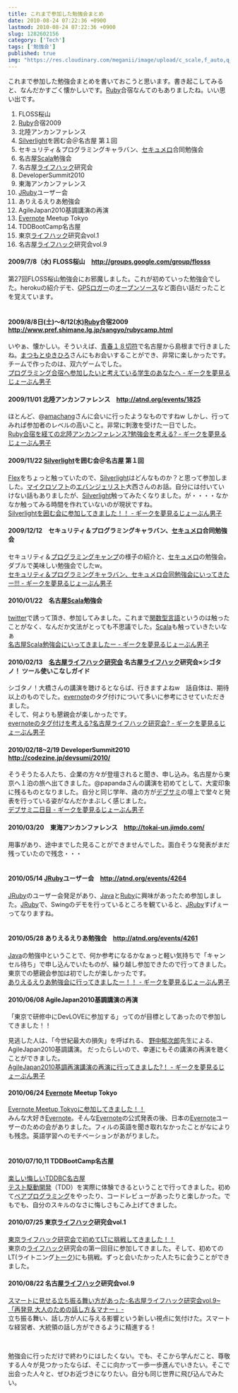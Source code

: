 ```yaml
---
title: これまで参加した勉強会まとめ
date: 2010-08-24 07:22:36 +0900
lastmod: 2010-08-24 07:22:36 +0900
slug: 1282602156
category: ['Tech']
tags: ['勉強会']
published: true
img: "https://res.cloudinary.com/meganii/image/upload/c_scale,f_auto,q_auto,w_300/v1514031264/thumbnail_tech.png"
---
```


<p>これまで参加した勉強会まとめを書いておこうと思います。書き起こしてみると、なんだかすごく懐かしいです。<a class="keyword" href="http://d.hatena.ne.jp/keyword/Ruby">Ruby</a>合宿なんてのもありましたね。いい思い出です。</p>

<ol>
<li>FLOSS桜山</li>
<li><a class="keyword" href="http://d.hatena.ne.jp/keyword/Ruby">Ruby</a>合宿2009</li>
<li>北陸アンカンファレンス</li>
<li><a class="keyword" href="http://d.hatena.ne.jp/keyword/Silverlight">Silverlight</a>を囲む会＠名古屋 第１回</li>
<li>セキュリティ＆プログラミングキャラバン、<a class="keyword" href="http://d.hatena.ne.jp/keyword/%A5%BB%A5%AD%A5%E5%A5%E1%A5%ED">セキュメロ</a>合同勉強会</li>
<li>名古屋<a class="keyword" href="http://d.hatena.ne.jp/keyword/Scala">Scala</a>勉強会</li>
<li>名古屋<a class="keyword" href="http://d.hatena.ne.jp/keyword/%A5%E9%A5%A4%A5%D5%A5%CF%A5%C3%A5%AF">ライフハック</a>研究会</li>
<li>DeveloperSummit2010</li>
<li>東海アンカンファレンス</li>
<li><a class="keyword" href="http://d.hatena.ne.jp/keyword/JRuby">JRuby</a>ユーザー会</li>
<li>ありえるえりあ勉強会</li>
<li>AgileJapan2010基調講演の再演</li>
<li><a class="keyword" href="http://d.hatena.ne.jp/keyword/Evernote">Evernote</a> Meetup Tokyo</li>
<li>TDDBootCamp名古屋</li>
<li>東京<a class="keyword" href="http://d.hatena.ne.jp/keyword/%A5%E9%A5%A4%A5%D5%A5%CF%A5%C3%A5%AF">ライフハック</a>研究会vol.1</li>
<li>名古屋<a class="keyword" href="http://d.hatena.ne.jp/keyword/%A5%E9%A5%A4%A5%D5%A5%CF%A5%C3%A5%AF">ライフハック</a>研究会vol.9</li>
</ol>
<div class="section">
    <h4>2009/7/8（水) FLOSS桜山　<a href="http://groups.google.com/group/flosss">http://groups.google.com/group/flosss</a></h4>
    <p>第27回FLOSS桜山勉強会にお邪魔しました。これが初めていった勉強会でした。herokuの紹介デモ、<a class="keyword" href="http://d.hatena.ne.jp/keyword/GPS%A5%ED%A5%AC%A1%BC">GPSロガー</a>の<a class="keyword" href="http://d.hatena.ne.jp/keyword/%A5%AA%A1%BC%A5%D7%A5%F3%A5%BD%A1%BC%A5%B9">オープンソース</a>など面白い話だったことを覚えています。<br />
<br />
</p>

</div>
<div class="section">
    <h4>2009/8/8日(土)〜8/12(水)<a class="keyword" href="http://d.hatena.ne.jp/keyword/Ruby">Ruby</a>合宿2009　<a href="http://www.pref.shimane.lg.jp/sangyo/rubycamp.html">http://www.pref.shimane.lg.jp/sangyo/rubycamp.html</a></h4>
    <p>いやぁ、懐かしい。そういえば、<a class="keyword" href="http://d.hatena.ne.jp/keyword/%C0%C4%BD%D5%A3%B1%A3%B8%C0%DA%C9%E4">青春１８切符</a>で名古屋から島根まで行きましたね。<a class="keyword" href="http://d.hatena.ne.jp/keyword/%A4%DE%A4%C4%A4%E2%A4%C8%A4%E6%A4%AD%A4%D2%A4%ED">まつもとゆきひろ</a>さんにもお会いすることができ、非常に楽しかったです。チームで作ったのは、双六ゲームでした。<br />
<a href="https://www.meganii.com/blog/2009/08/15/1250303235">&#x30D7;&#x30ED;&#x30B0;&#x30E9;&#x30DF;&#x30F3;&#x30B0;&#x5408;&#x5BBF;&#x3078;&#x53C2;&#x52A0;&#x3057;&#x305F;&#x3044;&#x3068;&#x8003;&#x3048;&#x3066;&#x3044;&#x308B;&#x5B66;&#x751F;&#x306E;&#x3042;&#x306A;&#x305F;&#x3078; - &#x30AE;&#x30FC;&#x30AF;&#x3092;&#x5922;&#x898B;&#x308B;&#x3058;&#x3087;&#x30FC;&#x3076;&#x3093;&#x7537;&#x5B50;</a></p><p></p>

</div>
<div class="section">
    <h4>2009/11/01 北陸アンカンファレンス　<a href="http://atnd.org/events/1825">http://atnd.org/events/1825</a></h4>
    <p>ほとんど、@<a class="keyword" href="http://d.hatena.ne.jp/keyword/amachang">amachang</a>さんに会いに行ったようなものですねw しかし、行ってみれば参加者のレベルの高いこと。非常に刺激を受けた一日でした。<br />
<a href="https://www.meganii.com/blog/2009/11/02/1257149659">Ruby&#x5408;&#x5BBF;&#x3092;&#x7D4C;&#x3066;&#x306E;&#x5317;&#x9678;&#x30A2;&#x30F3;&#x30AB;&#x30F3;&#x30D5;&#x30A1;&#x30EC;&#x30F3;&#x30B9;?&#x52C9;&#x5F37;&#x4F1A;&#x3092;&#x8003;&#x3048;&#x308B;? - &#x30AE;&#x30FC;&#x30AF;&#x3092;&#x5922;&#x898B;&#x308B;&#x3058;&#x3087;&#x30FC;&#x3076;&#x3093;&#x7537;&#x5B50;</a></p><p></p>

</div>
<div class="section">
    <h4>2009/11/22 <a class="keyword" href="http://d.hatena.ne.jp/keyword/Silverlight">Silverlight</a>を囲む会＠名古屋 第１回</h4>
    <p><a class="keyword" href="http://d.hatena.ne.jp/keyword/Flex">Flex</a>をちょっと触っていたので、<a class="keyword" href="http://d.hatena.ne.jp/keyword/Silverlight">Silverlight</a>はどんなものか？と思って参加しました。<a class="keyword" href="http://d.hatena.ne.jp/keyword/%A5%DE%A5%A4%A5%AF%A5%ED%A5%BD%A5%D5%A5%C8">マイクロソフト</a>の<a class="keyword" href="http://d.hatena.ne.jp/keyword/%A5%A8%A5%D0%A5%F3%A5%B8%A5%A7%A5%EA%A5%B9%A5%C8">エバンジェリスト</a>大西さんのお話。自分には付いていけない話もありましたが、<a class="keyword" href="http://d.hatena.ne.jp/keyword/Silverlight">Silverlight</a>触ってみたくなりました。が・・・・なかなか触ってみる時間を作れていないのが現状ですね。<br />
<a href="https://www.meganii.com/blog/2009/11/22/1258893125">Silverlight&#x3092;&#x56F2;&#x3080;&#x4F1A;&#x306B;&#x53C2;&#x52A0;&#x3057;&#x3066;&#x304D;&#x307E;&#x3057;&#x305F;&#xFF01;&#xFF01; - &#x30AE;&#x30FC;&#x30AF;&#x3092;&#x5922;&#x898B;&#x308B;&#x3058;&#x3087;&#x30FC;&#x3076;&#x3093;&#x7537;&#x5B50;</a></p><p></p>

</div>
<div class="section">
    <h4>2009/12/12　セキュリティ＆プログラミングキャラバン、<a class="keyword" href="http://d.hatena.ne.jp/keyword/%A5%BB%A5%AD%A5%E5%A5%E1%A5%ED">セキュメロ</a>合同勉強会</h4>
    <p>セキュリティ＆<a class="keyword" href="http://d.hatena.ne.jp/keyword/%A5%D7%A5%ED%A5%B0%A5%E9%A5%DF%A5%F3%A5%B0%A5%AD%A5%E3%A5%F3%A5%D7">プログラミングキャンプ</a>の様子の紹介と、<a class="keyword" href="http://d.hatena.ne.jp/keyword/%A5%BB%A5%AD%A5%E5%A5%E1%A5%ED">セキュメロ</a>の勉強会。ダブルで美味しい勉強会でしたw。<br />
<a href="https://www.meganii.com/blog/2009/12/13/1260666253">&#x30BB;&#x30AD;&#x30E5;&#x30EA;&#x30C6;&#x30A3;&#xFF06;&#x30D7;&#x30ED;&#x30B0;&#x30E9;&#x30DF;&#x30F3;&#x30B0;&#x30AD;&#x30E3;&#x30E9;&#x30D0;&#x30F3;&#x3001;&#x30BB;&#x30AD;&#x30E5;&#x30E1;&#x30ED;&#x5408;&#x540C;&#x52C9;&#x5F37;&#x4F1A;&#x306B;&#x3044;&#x3063;&#x3066;&#x304D;&#x305F;&#x30FC;!!! - &#x30AE;&#x30FC;&#x30AF;&#x3092;&#x5922;&#x898B;&#x308B;&#x3058;&#x3087;&#x30FC;&#x3076;&#x3093;&#x7537;&#x5B50;</a></p><p></p>

</div>
<div class="section">
    <h4>2010/01/22　名古屋<a class="keyword" href="http://d.hatena.ne.jp/keyword/Scala">Scala</a>勉強会</h4>
    <p><a class="keyword" href="http://d.hatena.ne.jp/keyword/twitter">twitter</a>で誘って頂き、参加してみました。これまで<a class="keyword" href="http://d.hatena.ne.jp/keyword/%B4%D8%BF%F4%B7%BF%B8%C0%B8%EC">関数型言語</a>というのは触ったことがなく、なんだか文法がとっても不思議でした。<a class="keyword" href="http://d.hatena.ne.jp/keyword/Scala">Scala</a>も触っていきたいなぁ<br />
<a href="https://www.meganii.com/blog/2010/01/25/1264479393">&#x540D;&#x53E4;&#x5C4B;Scala&#x52C9;&#x5F37;&#x4F1A;&#x306B;&#x3044;&#x3063;&#x3066;&#x304D;&#x307E;&#x3057;&#x305F;&#x30FC; - &#x30AE;&#x30FC;&#x30AF;&#x3092;&#x5922;&#x898B;&#x308B;&#x3058;&#x3087;&#x30FC;&#x3076;&#x3093;&#x7537;&#x5B50;</a></p><p></p>

</div>
<div class="section">
    <h4>2010/02/13　<a href="http://nagoya-lifehack.blogspot.com/">&#x540D;&#x53E4;&#x5C4B;&#x30E9;&#x30A4;&#x30D5;&#x30CF;&#x30C3;&#x30AF;&#x7814;&#x7A76;&#x4F1A;</a> 名古屋<a class="keyword" href="http://d.hatena.ne.jp/keyword/%A5%E9%A5%A4%A5%D5%A5%CF%A5%C3%A5%AF">ライフハック</a>研究会×シゴタノ！ ツール使いこなしガイド</h4>
    <p>シゴタノ！大橋さんの講演を聴けるとならば、行きますよねw　話自体は、期待以上のものでした。<a class="keyword" href="http://d.hatena.ne.jp/keyword/evernote">evernote</a>のタグ付けについて多いに参考にさせていただきました。<br />
そして、何よりも懇親会が楽しかったです。<br />
<a href="https://www.meganii.com/blog/2010/02/15/1266246830">evernote&#x306E;&#x30BF;&#x30B0;&#x4ED8;&#x3051;&#x3092;&#x8003;&#x3048;&#x308B;?&#x540D;&#x53E4;&#x5C4B;&#x30E9;&#x30A4;&#x30D5;&#x30CF;&#x30C3;&#x30AF;&#x7814;&#x7A76;&#x4F1A;? - &#x30AE;&#x30FC;&#x30AF;&#x3092;&#x5922;&#x898B;&#x308B;&#x3058;&#x3087;&#x30FC;&#x3076;&#x3093;&#x7537;&#x5B50;</a></p><p></p>

</div>
<div class="section">
    <h4>2010/02/18~2/19 DeveloperSummit2010　<a href="http://codezine.jp/devsumi/2010/">http://codezine.jp/devsumi/2010/</a></h4>
    <p>そうそうたる人たち、企業の方々が登壇されると聞き、申し込み。名古屋から東京へ１泊の旅へ出てきました。@papandaさんの講演を初めてとして、大変印象に残るものとなりました。自分と同じ学年、歳の方が<a class="keyword" href="http://d.hatena.ne.jp/keyword/%A5%C7%A5%D6%A5%B5%A5%DF">デブサミ</a>の壇上で堂々と発表を行っている姿がなんだかまぶしく感じました。<br />
<a href="https://www.meganii.com/blog/2010/02/19/1266586605">&#x30C7;&#x30D6;&#x30B5;&#x30DF;&#x4E8C;&#x65E5;&#x76EE; - &#x30AE;&#x30FC;&#x30AF;&#x3092;&#x5922;&#x898B;&#x308B;&#x3058;&#x3087;&#x30FC;&#x3076;&#x3093;&#x7537;&#x5B50;</a></p><p></p>

</div>
<div class="section">
    <h4>2010/03/20　東海アンカンファレンス　<a href="http://tokai-un.jimdo.com/">http://tokai-un.jimdo.com/</a></h4>
    <p>用事があり、途中までした見ることができませんでした。面白そうな発表がまだ残っていたので残念・・・<br />
<br />
</p>

</div>
<div class="section">
    <h4>2010/05/14 <a class="keyword" href="http://d.hatena.ne.jp/keyword/JRuby">JRuby</a>ユーザー会　<a href="http://atnd.org/events/4264">http://atnd.org/events/4264</a></h4>
    <p><a class="keyword" href="http://d.hatena.ne.jp/keyword/JRuby">JRuby</a>のユーザー会発足があり、<a class="keyword" href="http://d.hatena.ne.jp/keyword/Java">Java</a>と<a class="keyword" href="http://d.hatena.ne.jp/keyword/Ruby">Ruby</a>に興味があったため参加しました。<a class="keyword" href="http://d.hatena.ne.jp/keyword/JRuby">JRuby</a>で、Swingのデモを行っているところを観ていると、<a class="keyword" href="http://d.hatena.ne.jp/keyword/JRuby">JRuby</a>すげぇーってなりますね。<br />
<br />
</p>

</div>
<div class="section">
    <h4>2010/05/28 ありえるえりあ勉強会　<a href="http://atnd.org/events/4261">http://atnd.org/events/4261</a></h4>
    <p><a class="keyword" href="http://d.hatena.ne.jp/keyword/Java">Java</a>の勉強中ということで、何か参考になるかなぁっと軽い気持ちで「キャンセル待ち」で申し込んでいたものが、繰り越し参加できたので行ってきました。東京での懇親会参加は初でしたが楽しかったです。<br />
<a href="https://www.meganii.com/blog/2010/05/29/1275094837">&#x3042;&#x308A;&#x3048;&#x308B;&#x3048;&#x308A;&#x3042;&#x52C9;&#x5F37;&#x4F1A;&#x306B;&#x884C;&#x3063;&#x3066;&#x304D;&#x307E;&#x3057;&#x305F;&#x30FC;&#xFF01;&#xFF01; - &#x30AE;&#x30FC;&#x30AF;&#x3092;&#x5922;&#x898B;&#x308B;&#x3058;&#x3087;&#x30FC;&#x3076;&#x3093;&#x7537;&#x5B50;</a></p><p></p>

</div>
<div class="section">
    <h4>2010/06/08 AgileJapan2010基調講演の再演</h4>
    <p>「東京で研修中にDevLOVEに参加する」ってのが目標としてあったので参加してきました！！</p><p>見逃した人は、「今世紀最大の損失」を呼ばれる、 <a class="keyword" href="http://d.hatena.ne.jp/keyword/%CC%EE%C3%E6%B0%EA%BC%A1%CF%BA">野中郁次郎</a>先生による、AgileJapan2010基調講演。 だったらしいので、幸運にもその講演の再演を聴くことができました。<br />
<a href="https://www.meganii.com/blog/2010/06/13/1276397501">AgileJapan2010&#x57FA;&#x8ABF;&#x518D;&#x6F14;&#x8B1B;&#x6F14;&#x306E;&#x518D;&#x6F14;&#x306B;&#x884C;&#x3063;&#x3066;&#x304D;&#x307E;&#x3057;&#x305F;?&#xFF01; - &#x30AE;&#x30FC;&#x30AF;&#x3092;&#x5922;&#x898B;&#x308B;&#x3058;&#x3087;&#x30FC;&#x3076;&#x3093;&#x7537;&#x5B50;</a><br />
</p>

</div>
<div class="section">
    <h4>2010/06/24 <a class="keyword" href="http://d.hatena.ne.jp/keyword/Evernote">Evernote</a> Meetup Tokyo</h4>
    <p><a href="https://www.meganii.com/blog/2010/06/25/1277428165">Evernote Meetup Tokyo&#x306B;&#x53C2;&#x52A0;&#x3057;&#x3066;&#x304D;&#x307E;&#x3057;&#x305F;&#xFF01;&#xFF01;</a><br />
みんな大好き<a class="keyword" href="http://d.hatena.ne.jp/keyword/Evernote">Evernote</a>。そんな<a class="keyword" href="http://d.hatena.ne.jp/keyword/Evernote">Evernote</a>の公式発表の後、日本の<a class="keyword" href="http://d.hatena.ne.jp/keyword/Evernote">Evernote</a>ユーザーのための会がありました。フィルの英語を聞き取れなかったことがなによりも残念。英語学習へのモチベーションがあがりました。<br />
<br />
</p>

</div>
<div class="section">
    <h4>2010/07/10,11 TDDBootCamp名古屋</h4>
    <p><a href="https://www.meganii.com/blog/2010/07/12/1278889818">&#x697D;&#x3057;&#x3044;&#x6094;&#x3057;&#x3044;TDDBC&#x540D;&#x53E4;&#x5C4B;</a><br />
<a class="keyword" href="http://d.hatena.ne.jp/keyword/%A5%C6%A5%B9%A5%C8%B6%EE%C6%B0%B3%AB%C8%AF">テスト駆動開発</a>（TDD）を実際に体験できるということで行ってきました。初めて<a class="keyword" href="http://d.hatena.ne.jp/keyword/%A5%DA%A5%A2%A5%D7%A5%ED%A5%B0%A5%E9%A5%DF%A5%F3%A5%B0">ペアプログラミング</a>をやったり、コードレビューがあったりと楽しかった。でもでも、自分のスキルのなさに悔しさもこみ上げてきました。</p>

</div>
<div class="section">
    <h4>2010/07/25 東京<a class="keyword" href="http://d.hatena.ne.jp/keyword/%A5%E9%A5%A4%A5%D5%A5%CF%A5%C3%A5%AF">ライフハック</a>研究会vol.1</h4>
    <p><a href="https://www.meganii.com/blog/2010/07/26/1280151025">&#x6771;&#x4EAC;&#x30E9;&#x30A4;&#x30D5;&#x30CF;&#x30C3;&#x30AF;&#x7814;&#x7A76;&#x4F1A;&#x3067;&#x521D;&#x3081;&#x3066;LT&#x306B;&#x6311;&#x6226;&#x3057;&#x3066;&#x304D;&#x307E;&#x3057;&#x305F;&#xFF01;&#xFF01;</a><br />
東京の<a class="keyword" href="http://d.hatena.ne.jp/keyword/%A5%E9%A5%A4%A5%D5%A5%CF%A5%C3%A5%AF">ライフハック</a>研究会の第一回目に参加してきました。そして、初めてのLT(ライトニング<a class="keyword" href="http://d.hatena.ne.jp/keyword/%A5%C8%A1%BC%A5%AF">トーク</a>)にも挑戦。ずっと会いたかった人たちに会うことができました。</p>

</div>
<div class="section">
    <h4>2010/08/22 名古屋<a class="keyword" href="http://d.hatena.ne.jp/keyword/%A5%E9%A5%A4%A5%D5%A5%CF%A5%C3%A5%AF">ライフハック</a>研究会vol.9</h4>
    <p><a href="https://www.meganii.com/blog/2010/08/23/1282566781">&#x30B9;&#x30DE;&#x30FC;&#x30C8;&#x306B;&#x898B;&#x305B;&#x308B;&#x7ACB;&#x3061;&#x632F;&#x308B;&#x821E;&#x3044;&#x65B9;&#x304C;&#x3042;&#x3063;&#x305F;-&#x540D;&#x53E4;&#x5C4B;&#x30E9;&#x30A4;&#x30D5;&#x30CF;&#x30C3;&#x30AF;&#x7814;&#x7A76;&#x4F1A;vol.9~&#x300C;&#x518D;&#x767A;&#x898B; &#x5927;&#x4EBA;&#x306E;&#x305F;&#x3081;&#x306E;&#x8A71;&#x3057;&#x65B9;&#xFF06;&#x30DE;&#x30CA;&#x30FC;&#x300D;-</a><br />
立ち振る舞い、話し方が人に与える影響という新しい視点に気付けた。スマートな経営者、大統領の話し方ができるように精進する！</p><br />
<p>勉強会に行っただけで終わりにはしたくない。でも、そこから学んだこと、尊敬する人々が見つかったならば、そこに向かって一歩一歩進んでいきたい。そこで出会った人々と、ぜひお近づきになりたい。自分も同じ世界に飛び込んでみたい。</p>

</div>
